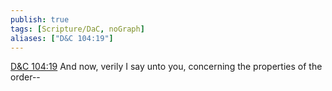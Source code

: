 ```yaml
---
publish: true
tags: [Scripture/DaC, noGraph]
aliases: ["D&C 104:19"]
---
```

[D&C 104:19](https://churchofjesuschrist.org/study/scriptures/dc-testament/dc/104?lang=eng&id=p19#p19) And now, verily I say unto you, concerning the properties of the order--
